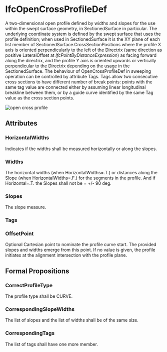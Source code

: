 # IfcOpenCrossProfileDef

A two-dimensional open profile defined by widths and slopes for the use within the swept surface geometry, in SectionedSurface in particular. The underlying coordinate system is defined by the swept surface that uses the profile definition; when used in SectionedSurface it is the XY plane of each list member of SectionedSurface.CrossSectionPositions where the profile X axis is oriented perpendicularly to the left of the Directrix (same direction as positive LateralOffset at _IfcPointByDistanceExpression_) as facing forward along the directrix, and the profile Y axis is oriented upwards or vertically perpendicular to the Directrix depending on the usage in the SectionedSurface.
The behaviour of OpenCrossProfileDef in sweeping operation can be controlled by attribute Tags. Tags allow two consecutive cross sections to have different number of break points: points with the same tag value are connected either by assuming linear longitudinal breakline between them, or by a guide curve identified by the same Tag value as the cross section points.

![open cross profile](../../../../figures/IfcOpenCrossProfileDef.png "Figure 1 &mdash; Open cross profile")

## Attributes

### HorizontalWidths
Indicates if the widths shall be measured horizontally or along the slopes.

### Widths
The horizontal widths (when HorizontalWidths=.T.) or distances along the Slope (when HorizontalWidths=.F.)  for the segments in the profile. And if Horizontal=.T. the Slopes shall not be = +/- 90 deg.

### Slopes
The slope measure.

### Tags

### OffsetPoint
Optional Cartesian point to nominate the profile curve start. The provided slopes and widths emerge from this point. If no value is given, the profile initiates at the alignment intersection with the profile plane.


## Formal Propositions

### CorrectProfileType

The profile type shall be CURVE.

### CorrespondingSlopeWidths

The list of slopes and the list of widths shall be of the same size.

### CorrespondingTags

The list of tags shall have one more member.
